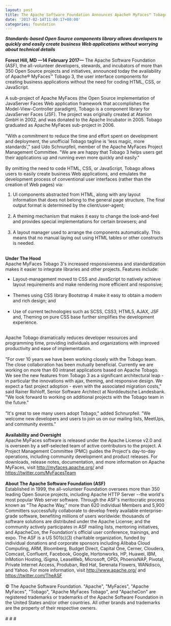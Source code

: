 ```yaml
---
layout: post
title: The Apache Software Foundation Announces Apache® MyFaces™ Tobago 3
date: '2017-02-14T11:00:17+00:00'
categories: foundation
---
```

<div><strong><em>Standards-based Open Source components library allows developers to quickly and easily create business Web applications without worrying about technical details&nbsp;</em></strong></div> 
  <div><strong><br /></strong></div> 
  <div><strong>Forest Hill, MD —14 February 2017—</strong> The Apache Software Foundation (ASF), the all-volunteer developers, stewards, and incubators of more than 350 Open Source projects and initiatives, announced today the availability of Apache® MyFaces™ Tobago 3, the user interface components for creating business applications without the need for coding HTML, CSS, or JavaScript.</div> 
  <div><br /></div> 
  <div>A sub-project of Apache MyFaces (the Open Source implementation of JavaServer Faces Web application framework that accomplishes the Model-View-Controller paradigm), Tobago is a component library for JavaServer Faces (JSF). The project was originally created at Atanion GmbH in 2002, and was donated to the Apache Incubator in 2005. Tobago graduated as Apache MyFaces sub-project in 2006.</div> 
  <div><br /></div> 
  <div>&quot;With a commitment to reduce the time and effort spent on development and deployment, the unofficial Tobago tagline is 'less magic, more standards',&quot; said Udo Schnurpfeil, member of the Apache MyFaces Project Management Committee. &quot;We are are happy that Tobago 3 helps users get their applications up and running even more quickly and easily.&quot;</div> 
  <div><br /></div> 
  <div>By omitting the need to code HTML, CSS, or JavaScript, Tobago allows users to easily create business Web applications, and emulates the development process of conventional user interfaces (rather than the creation of Web pages) via:</div> 
  <div> 
    <ol> 
      <li>UI components abstracted from HTML, along with any layout information that does not belong to the general page structure. The final output format is determined by the client/user-agent;<br /><br /></li> 
      <li>A theming mechanism that makes it easy to change the look-and-feel and provides special implementations for certain browsers; and<br /><br /></li> 
      <li>A layout manager used to arrange the components automatically. This means that no manual laying out using HTML tables or other constructs is needed.</li> 
    </ol> 
  </div> 
  <div><br /></div> 
  <div><strong>Under The Hood</strong></div> 
  <div>Apache MyFaces Tobago 3's increased responsiveness and standardization makes it easier to integrate libraries and other projects. Features include:</div> 
  <div> 
    <ul> 
      <li>Layout-management moved to CSS and JavaScript to natively achieve layout requirements and make rendering more efficient and responsive;<br /><br /></li> 
      <li>Themes using CSS library Bootstrap 4 make it easy to obtain a modern and rich design; and<br /><br /></li> 
      <li>Use of current technologies such as SCSS, CSS3, HTML5, AJAX, JSF and, Theming on pure CSS base further simplifies the development experience.</li> 
    </ul> 
  </div> 
  <div> </div> 
  <div><br /></div> 
  <div>Apache Tobago dramatically reduces developer resources and programming time, providing individuals and organizations with improved productivity and ease of implementation.</div> 
  <div><br /></div> 
  <div>&quot;For over 10 years we have been working closely with the Tobago team. The close collaboration has been mutually beneficial. Currently we are working on more than 60 intranet applications based on Apache Tobago. We see the new features from Tobago 3 as a significant architectural leap - in particular the innovations with ajax, theming, and responsive design. We expect a fast project adoption - even with the associated migration costs,&quot; said Rainer Rohloff, Senior Software Architect at Norddeutsche Landesbank. &quot;We look forward to working on additional projects with the Tobago team in the future.&quot;</div> 
  <div><br /></div> 
  <div>&quot;It's great to see many users adopt Tobago,&quot; added Schnurpfeil. &quot;We welcome new developers and users to join us on our mailing lists, MeetUps, and community events.&quot;</div> 
  <div><br /></div> 
  <div><strong>Availability and Oversight</strong></div> 
  <div>Apache MyFaces software is released under the Apache License v2.0 and is overseen by a self-selected team of active contributors to the project. A Project Management Committee (PMC) guides the Project's day-to-day operations, including community development and product releases. For downloads, release notes, documentation, and more information on Apache MyFaces, visit <a href="http://myfaces.apache.org/">http://myfaces.apache.org/</a> and <a href="https://twitter.com/MyFacesTeam">https://twitter.com/MyFacesTeam</a></div> 
  <div><br /></div> 
  <div><strong>About The Apache Software Foundation (ASF)</strong></div> 
  <div>Established in 1999, the all-volunteer Foundation oversees more than 350 leading Open Source projects, including Apache HTTP Server --the world's most popular Web server software. Through the ASF's meritocratic process known as &quot;The Apache Way,&quot; more than 620 individual Members and 5,900 Committers successfully collaborate to develop freely available enterprise-grade software, benefiting millions of users worldwide: thousands of software solutions are distributed under the Apache License; and the community actively participates in ASF mailing lists, mentoring initiatives, and ApacheCon, the Foundation's official user conference, trainings, and expo. The ASF is a US 501(c)(3) charitable organization, funded by individual donations and corporate sponsors including Alibaba Cloud Computing, ARM, Bloomberg, Budget Direct, Capital One, Cerner, Cloudera, Comcast, Confluent, Facebook, Google, Hortonworks, HP, Huawei, IBM, InMotion Hosting, iSigma, LeaseWeb, Microsoft, OPDi, PhoenixNAP, Pivotal, Private Internet Access, Produban, Red Hat, Serenata Flowers, WANdisco, and Yahoo. For more information, visit <a href="http://www.apache.org/">http://www.apache.org/</a> and <a href="https://twitter.com/TheASF">https://twitter.com/TheASF</a></div> 
  <div><br /></div> 
  <div>© The Apache Software Foundation. &quot;Apache&quot;, &quot;MyFaces&quot;, &quot;Apache MyFaces&quot;, &quot;Tobago&quot;, &quot;Apache MyFaces Tobago&quot;, and &quot;ApacheCon&quot; are registered trademarks or trademarks of the Apache Software Foundation in the United States and/or other countries. All other brands and trademarks are the property of their respective owners.</div> 
  <div><br /></div> 
  <div># # #</div>
